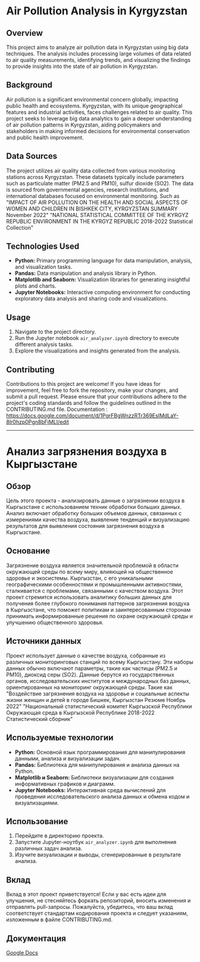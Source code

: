 
# Air Pollution Analysis in Kyrgyzstan

## Overview
This project aims to analyze air pollution data in Kyrgyzstan using big data techniques. The analysis includes processing large volumes of data related to air quality measurements, identifying trends, and visualizing the findings to provide insights into the state of air pollution in Kyrgyzstan.

## Background
Air pollution is a significant environmental concern globally, impacting public health and ecosystems. Kyrgyzstan, with its unique geographical features and industrial activities, faces challenges related to air quality. This project seeks to leverage big data analytics to gain a deeper understanding of air pollution patterns in Kyrgyzstan, aiding policymakers and stakeholders in making informed decisions for environmental conservation and public health improvement.

## Data Sources
The project utilizes air quality data collected from various monitoring stations across Kyrgyzstan. These datasets typically include parameters such as particulate matter (PM2.5 and PM10), sulfur dioxide (SO2). The data is sourced from governmental agencies, research institutions, and international databases focused on environmental monitoring. Such as "IMPACT OF AIR POLLUTION ON THE HEALTH AND SOCIAL ASPECTS OF WOMEN AND CHILDREN IN BISHKEK CITY, KYRGYZSTAN SUMMARY November 2022"
"NATIONAL STATISTICAL COMMITTEE OF THE KYRGYZ REPUBLIC ENVIRONMENT IN THE KYRGYZ REPUBLIC 2018-2022 Statistical Collection"


## Technologies Used
- **Python:** Primary programming language for data manipulation, analysis, and visualization tasks.
- **Pandas:** Data manipulation and analysis library in Python.
- **Matplotlib and Seaborn:** Visualization libraries for generating insightful plots and charts.
- **Jupyter Notebooks:** Interactive computing environment for conducting exploratory data analysis and sharing code and visualizations.

## Usage
1. Navigate to the project directory.
2. Run the Jupyter notebook `air_analyzer.ipynb` directory to execute different analysis tasks.
3. Explore the visualizations and insights generated from the analysis.

## Contributing
Contributions to this project are welcome! If you have ideas for improvement, feel free to fork the repository, make your changes, and submit a pull request. Please ensure that your contributions adhere to the project's coding standards and follow the guidelines outlined in the CONTRIBUTING.md file.
Documentation : https://docs.google.com/document/d/1PgrFBgWnzzRTr369EsIMdLaY-8lr0hzp0Pgn8bFjMLI/edit
_____________________________________________________________________________________________________________________________________________

# Анализ загрязнения воздуха в Кыргызстане

## Обзор
Цель этого проекта - анализировать данные о загрязнении воздуха в Кыргызстане с использованием техник обработки больших данных. Анализ включает обработку больших объемов данных, связанных с измерениями качества воздуха, выявление тенденций и визуализацию результатов для выявления состояния загрязнения воздуха в Кыргызстане.

## Основание
Загрязнение воздуха является значительной проблемой в области окружающей среды по всему миру, влияющей на общественное здоровье и экосистемы. Кыргызстан, с его уникальными географическими особенностями и промышленными активностями, сталкивается с проблемами, связанными с качеством воздуха. Этот проект стремится использовать аналитику больших данных для получения более глубокого понимания паттернов загрязнения воздуха в Кыргызстане, что поможет политикам и заинтересованным сторонам принимать информированные решения по охране окружающей среды и улучшению общественного здоровья.

## Источники данных
Проект использует данные о качестве воздуха, собранные из различных мониторинговых станций по всему Кыргызстану. Эти наборы данных обычно включают параметры, такие как частицы (PM2.5 и PM10), диоксид серы (SO2). Данные берутся из государственных органов, исследовательских институтов и международных баз данных, ориентированных на мониторинг окружающей среды. Такие как "Воздействие загрязнения воздуха на здоровье и социальные аспекты жизни женщин и детей в городе Бишкек, Кыргызстан Резюме Ноябрь 2022" "Национальный статистический комитет Кыргызской Республики Окружающая среда в Кыргызской Республике 2018-2022 Статистический сборник"

## Используемые технологии
- **Python:** Основной язык программирования для манипулирования данными, анализа и визуализации задач.
- **Pandas:** Библиотека для манипулирования и анализа данных на Python.
- **Matplotlib и Seaborn:** Библиотеки визуализации для создания информативных графиков и диаграмм.
- **Jupyter Notebooks:** Интерактивная среда вычислений для проведения исследовательского анализа данных и обмена кодом и визуализациями.

## Использование
1. Перейдите в директорию проекта.
2. Запустите Jupyter-ноутбук `air_analyzer.ipynb` для выполнения различных задач анализа.
3. Изучите визуализации и выводы, сгенерированные в результате анализа.

## Вклад
Вклад в этот проект приветствуется! Если у вас есть идеи для улучшения, не стесняйтесь форкать репозиторий, вносить изменения и отправлять pull-запросы. Пожалуйста, убедитесь, что ваш вклад соответствует стандартам кодирования проекта и следует указаниям, изложенным в файле CONTRIBUTING.md. 

## Документация 
[Google Docs](https://docs.google.com/document/d/1PgrFBgWnzzRTr369EsIMdLaY-8lr0hzp0Pgn8bFjMLI/edit)
